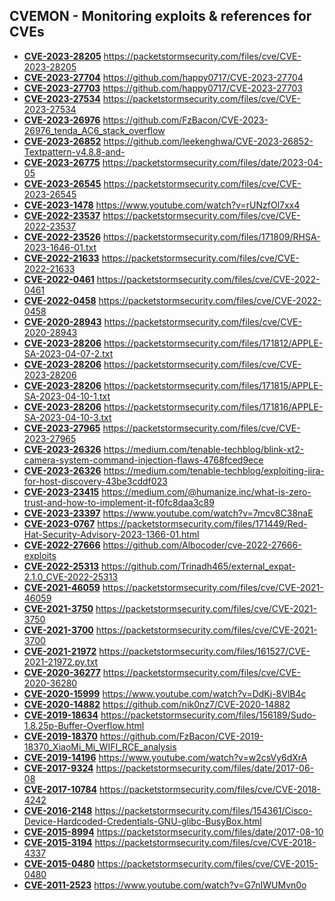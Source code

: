 ## CVEMON - Monitoring exploits & references for CVEs
- **[CVE-2023-28205](https://in.scanfactory.io/cvemon/CVE-2023-28205.html)** https://packetstormsecurity.com/files/cve/CVE-2023-28205
- **[CVE-2023-27704](https://in.scanfactory.io/cvemon/CVE-2023-27704.html)** https://github.com/happy0717/CVE-2023-27704
- **[CVE-2023-27703](https://in.scanfactory.io/cvemon/CVE-2023-27703.html)** https://github.com/happy0717/CVE-2023-27703
- **[CVE-2023-27534](https://in.scanfactory.io/cvemon/CVE-2023-27534.html)** https://packetstormsecurity.com/files/cve/CVE-2023-27534
- **[CVE-2023-26976](https://in.scanfactory.io/cvemon/CVE-2023-26976.html)** https://github.com/FzBacon/CVE-2023-26976_tenda_AC6_stack_overflow
- **[CVE-2023-26852](https://in.scanfactory.io/cvemon/CVE-2023-26852.html)** https://github.com/leekenghwa/CVE-2023-26852-Textpattern-v4.8.8-and-
- **[CVE-2023-26775](https://in.scanfactory.io/cvemon/CVE-2023-26775.html)** https://packetstormsecurity.com/files/date/2023-04-05
- **[CVE-2023-26545](https://in.scanfactory.io/cvemon/CVE-2023-26545.html)** https://packetstormsecurity.com/files/cve/CVE-2023-26545
- **[CVE-2023-1478](https://in.scanfactory.io/cvemon/CVE-2023-1478.html)** https://www.youtube.com/watch?v=rUNzfOl7xx4
- **[CVE-2022-23537](https://in.scanfactory.io/cvemon/CVE-2022-23537.html)** https://packetstormsecurity.com/files/cve/CVE-2022-23537
- **[CVE-2022-23526](https://in.scanfactory.io/cvemon/CVE-2022-23526.html)** https://packetstormsecurity.com/files/171809/RHSA-2023-1646-01.txt
- **[CVE-2022-21633](https://in.scanfactory.io/cvemon/CVE-2022-21633.html)** https://packetstormsecurity.com/files/cve/CVE-2022-21633
- **[CVE-2022-0461](https://in.scanfactory.io/cvemon/CVE-2022-0461.html)** https://packetstormsecurity.com/files/cve/CVE-2022-0461
- **[CVE-2022-0458](https://in.scanfactory.io/cvemon/CVE-2022-0458.html)** https://packetstormsecurity.com/files/cve/CVE-2022-0458
- **[CVE-2020-28943](https://in.scanfactory.io/cvemon/CVE-2020-28943.html)** https://packetstormsecurity.com/files/cve/CVE-2020-28943
- **[CVE-2023-28206](https://in.scanfactory.io/cvemon/CVE-2023-28206.html)** https://packetstormsecurity.com/files/171812/APPLE-SA-2023-04-07-2.txt
- **[CVE-2023-28206](https://in.scanfactory.io/cvemon/CVE-2023-28206.html)** https://packetstormsecurity.com/files/cve/CVE-2023-28206
- **[CVE-2023-28206](https://in.scanfactory.io/cvemon/CVE-2023-28206.html)** https://packetstormsecurity.com/files/171815/APPLE-SA-2023-04-10-1.txt
- **[CVE-2023-28206](https://in.scanfactory.io/cvemon/CVE-2023-28206.html)** https://packetstormsecurity.com/files/171816/APPLE-SA-2023-04-10-3.txt
- **[CVE-2023-27965](https://in.scanfactory.io/cvemon/CVE-2023-27965.html)** https://packetstormsecurity.com/files/cve/CVE-2023-27965
- **[CVE-2023-26326](https://in.scanfactory.io/cvemon/CVE-2023-26326.html)** https://medium.com/tenable-techblog/blink-xt2-camera-system-command-injection-flaws-4768fced9ece
- **[CVE-2023-26326](https://in.scanfactory.io/cvemon/CVE-2023-26326.html)** https://medium.com/tenable-techblog/exploiting-jira-for-host-discovery-43be3cddf023
- **[CVE-2023-23415](https://in.scanfactory.io/cvemon/CVE-2023-23415.html)** https://medium.com/@humanize.inc/what-is-zero-trust-and-how-to-implement-it-f0fc8daa3c89
- **[CVE-2023-23397](https://in.scanfactory.io/cvemon/CVE-2023-23397.html)** https://www.youtube.com/watch?v=7mcv8C38naE
- **[CVE-2023-0767](https://in.scanfactory.io/cvemon/CVE-2023-0767.html)** https://packetstormsecurity.com/files/171449/Red-Hat-Security-Advisory-2023-1366-01.html
- **[CVE-2022-27666](https://in.scanfactory.io/cvemon/CVE-2022-27666.html)** https://github.com/Albocoder/cve-2022-27666-exploits
- **[CVE-2022-25313](https://in.scanfactory.io/cvemon/CVE-2022-25313.html)** https://github.com/Trinadh465/external_expat-2.1.0_CVE-2022-25313
- **[CVE-2021-46059](https://in.scanfactory.io/cvemon/CVE-2021-46059.html)** https://packetstormsecurity.com/files/cve/CVE-2021-46059
- **[CVE-2021-3750](https://in.scanfactory.io/cvemon/CVE-2021-3750.html)** https://packetstormsecurity.com/files/cve/CVE-2021-3750
- **[CVE-2021-3700](https://in.scanfactory.io/cvemon/CVE-2021-3700.html)** https://packetstormsecurity.com/files/cve/CVE-2021-3700
- **[CVE-2021-21972](https://in.scanfactory.io/cvemon/CVE-2021-21972.html)** https://packetstormsecurity.com/files/161527/CVE-2021-21972.py.txt
- **[CVE-2020-36277](https://in.scanfactory.io/cvemon/CVE-2020-36277.html)** https://packetstormsecurity.com/files/cve/CVE-2020-36280
- **[CVE-2020-15999](https://in.scanfactory.io/cvemon/CVE-2020-15999.html)** https://www.youtube.com/watch?v=DdKj-8VlB4c
- **[CVE-2020-14882](https://in.scanfactory.io/cvemon/CVE-2020-14882.html)** https://github.com/nik0nz7/CVE-2020-14882
- **[CVE-2019-18634](https://in.scanfactory.io/cvemon/CVE-2019-18634.html)** https://packetstormsecurity.com/files/156189/Sudo-1.8.25p-Buffer-Overflow.html
- **[CVE-2019-18370](https://in.scanfactory.io/cvemon/CVE-2019-18370.html)** https://github.com/FzBacon/CVE-2019-18370_XiaoMi_Mi_WIFI_RCE_analysis
- **[CVE-2019-14196](https://in.scanfactory.io/cvemon/CVE-2019-14196.html)** https://www.youtube.com/watch?v=w2csVy6dXrA
- **[CVE-2017-9324](https://in.scanfactory.io/cvemon/CVE-2017-9324.html)** https://packetstormsecurity.com/files/date/2017-06-08
- **[CVE-2017-10784](https://in.scanfactory.io/cvemon/CVE-2017-10784.html)** https://packetstormsecurity.com/files/cve/CVE-2018-4242
- **[CVE-2016-2148](https://in.scanfactory.io/cvemon/CVE-2016-2148.html)** https://packetstormsecurity.com/files/154361/Cisco-Device-Hardcoded-Credentials-GNU-glibc-BusyBox.html
- **[CVE-2015-8994](https://in.scanfactory.io/cvemon/CVE-2015-8994.html)** https://packetstormsecurity.com/files/date/2017-08-10
- **[CVE-2015-3194](https://in.scanfactory.io/cvemon/CVE-2015-3194.html)** https://packetstormsecurity.com/files/cve/CVE-2018-4337
- **[CVE-2015-0480](https://in.scanfactory.io/cvemon/CVE-2015-0480.html)** https://packetstormsecurity.com/files/cve/CVE-2015-0480
- **[CVE-2011-2523](https://in.scanfactory.io/cvemon/CVE-2011-2523.html)** https://www.youtube.com/watch?v=G7nIWUMvn0o
